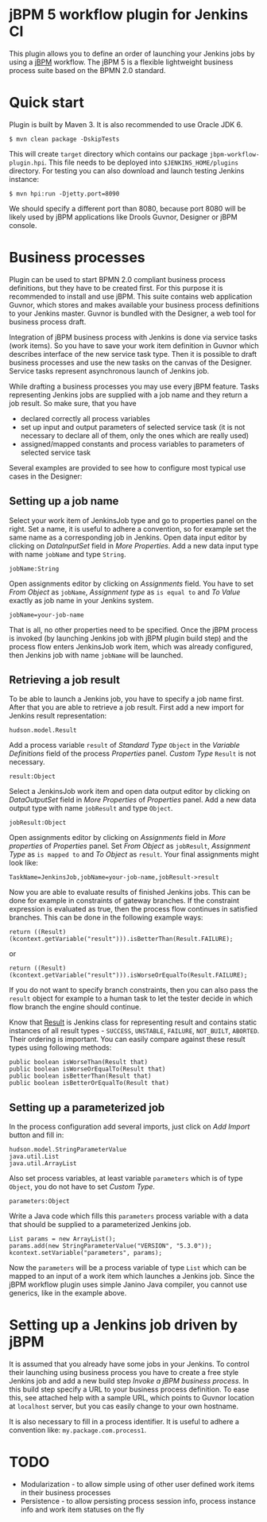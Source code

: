 jBPM 5 workflow plugin for Jenkins CI
=====================================
This plugin allows you to define an order of launching your Jenkins jobs
by using a [jBPM](http://www.jboss.org/jbpm) workflow.
The jBPM 5 is a flexible lightweight business process suite based on the BPMN 2.0 standard.

Quick start
===========
Plugin is built by Maven 3. It is also recommended to use Oracle JDK 6.

    $ mvn clean package -DskipTests

This will create `target` directory which contains our package `jbpm-workflow-plugin.hpi`.
This file needs to be deployed into `$JENKINS_HOME/plugins` directory. For testing
you can also download and launch testing Jenkins instance:

    $ mvn hpi:run -Djetty.port=8090

We should specify a different port than 8080, because
port 8080 will be likely used by jBPM applications like Drools Guvnor, Designer or jBPM console.

Business processes
==================
Plugin can be used to start BPMN 2.0 compliant business process definitions, but they have to be
created first. For this purpose it is recommended to install and use jBPM. This suite contains
web application Guvnor, which stores and makes available your business process definitions to your
Jenkins master. Guvnor is bundled with the Designer, a web tool for business process draft.

Integration of jBPM business process with Jenkins is done via service tasks (work items).
So you have to save your work item definition in Guvnor which describes interface of the new
service task type. Then it is possible to draft business processes and use the new tasks on the
canvas of the Designer. Service tasks represent asynchronous launch of Jenkins job.

While drafting a business processes you may use every jBPM feature. Tasks representing Jenkins jobs
are supplied with a job name and they return a job result. So make sure, that you have
* declared correctly all process variables
* set up input and output parameters of selected service task (it is not necessary
to declare all of them, only the ones which are really used)
* assigned/mapped constants and process variables to parameters of selected service task

Several examples are provided to see how to configure most typical use cases in the Designer:

Setting up a job name
---------------------
Select your work item of JenkinsJob type and go to properties panel on the right. Set a name,
it is useful to adhere a convention, so for example set the same name as a corresponding
job in Jenkins.
Open data input editor by clicking on *DataInputSet* field in *More Properties*. Add a new
data input type with name `jobName` and type `String`.

    jobName:String
   
Open assignments editor by clicking on *Assignments* field. You have to set *From Object*
as `jobName`, *Assignment type* as `is equal to` and *To Value* exactly as job name in your Jenkins
system.

    jobName=your-job-name
    
That is all, no other properties need to be specified.
Once the jBPM process is invoked (by launching Jenkins job
with jBPM plugin build step) and the process flow enters JenkinsJob work item, which was
already configured, then Jenkins job with name `jobName` will be launched.

Retrieving a job result
-----------------------
To be able to launch a Jenkins job, you have to specify a job name first. After that you are
able to retrieve a job result. First add a new import for Jenkins result
representation:

    hudson.model.Result

Add a process variable `result` of *Standard Type*
`Object` in the *Variable Definitions* field of the process *Properties* panel.
*Custom Type* `Result` is not necessary.

    result:Object

Select a JenkinsJob work item and open data output editor by clicking on *DataOutputSet* field
in *More Properties* of *Properties* panel. Add a new data output type with name `jobResult`
and type `Object`.

    jobResult:Object
    
Open assignments editor by clicking on *Assignments* field in *More properties* of *Properties*
panel. Set *From Object* as `jobResult`, *Assignment Type* as `is mapped to` and
*To Object* as `result`. Your final assignments might look like:

    TaskName=JenkinsJob,jobName=your-job-name,jobResult->result
   
Now you are able to evaluate results of finished Jenkins jobs. This can be done for example
in constraints of gateway branches. If the constraint expression is evaluated as true, then
the process flow continues in satisfied branches. This can be done in the following
example ways:

    return ((Result)(kcontext.getVariable("result"))).isBetterThan(Result.FAILURE);

or

    return ((Result)(kcontext.getVariable("result"))).isWorseOrEqualTo(Result.FAILURE);
    
If you do not want to specify branch constraints, then you can also pass
the `result` object for example to a human task to let the tester decide
in which flow branch the engine should continue.

Know that [Result](http://javadoc.jenkins-ci.org/hudson/model/Result.html)
is Jenkins class for representing result and contains static instances
of all result types - `SUCCESS`, `UNSTABLE`, `FAILURE`, `NOT_BUILT`, `ABORTED`. 
Their ordering is important. You
can easily compare against these result types using following methods:

    public boolean isWorseThan(Result that)
    public boolean isWorseOrEqualTo(Result that)
    public boolean isBetterThan(Result that)
    public boolean isBetterOrEqualTo(Result that)

Setting up a parameterized job
------------------------------
In the process configuration add several imports, just click on *Add Import* button and fill in:

    hudson.model.StringParameterValue
    java.util.List
    java.util.ArrayList

Also set process variables, at least variable `parameters` which is of type `Object`,
you do not have to set *Custom Type*.

    parameters:Object

Write a Java code which fills this `parameters` process variable with a data
that should be supplied to a parameterized Jenkins job.

    List params = new ArrayList();
    params.add(new StringParameterValue("VERSION", "5.3.0"));
    kcontext.setVariable("parameters", params);

Now the `parameters` will be a process variable of type `List` which can be mapped
to an input of a work item which launches a Jenkins job.
Since the jBPM workflow plugin uses simple Janino Java
compiler, you cannot use generics, like in the example above.


Setting up a Jenkins job driven by jBPM
=======================================
It is assumed that you already have some jobs in your Jenkins. To control their launching using
business process you have to create a free style Jenkins job and add a new build step
*Invoke a jBPM business process*. In this build step specify a URL
to your business process definition. To ease this, see attached help with a sample URL, which
points to Guvnor location at `localhost` server, but you cas easily change to your own
hostname.

It is also necessary to fill in a process identifier. It is useful to adhere a convention
like: `my.package.com.process1`.

TODO
====
* Modularization - to allow simple using of other user defined work items in their business processes
* Persistence - to allow persisting process session info, process instance info and work item statuses on the fly


